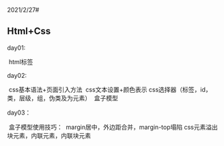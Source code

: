 2021/2/27#

## Html+Css

day01:

​	html标签

day02:

​	css基本语法+页面引入方法
​	css文本设置+颜色表示
​	css选择器（标签，id，类，层级，组，伪类及为元素）
​	盒子模型

day03：

​	盒子模型使用技巧：
​			margin居中，外边距合并，margin-top塌陷
​	css元素溢出
​	块元素，内联元素，内联块元素

